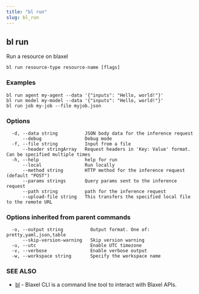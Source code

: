 ```yaml
---
title: "bl run"
slug: bl_run
---
```

## bl run

Run a resource on blaxel

```
bl run resource-type resource-name [flags]
```

### Examples

```
bl run agent my-agent --data '{"inputs": "Hello, world!"}'
bl run model my-model --data '{"inputs": "Hello, world!"}'
bl run job my-job --file myjob.json
```

### Options

```
  -d, --data string          JSON body data for the inference request
      --debug                Debug mode
  -f, --file string          Input from a file
      --header stringArray   Request headers in 'Key: Value' format. Can be specified multiple times
  -h, --help                 help for run
      --local                Run locally
      --method string        HTTP method for the inference request (default "POST")
      --params strings       Query params sent to the inference request
      --path string          path for the inference request
      --upload-file string   This transfers the specified local file to the remote URL
```

### Options inherited from parent commands

```
  -o, --output string          Output format. One of: pretty,yaml,json,table
      --skip-version-warning   Skip version warning
  -u, --utc                    Enable UTC timezone
  -v, --verbose                Enable verbose output
  -w, --workspace string       Specify the workspace name
```

### SEE ALSO

* [bl](bl.md)	 - Blaxel CLI is a command line tool to interact with Blaxel APIs.


